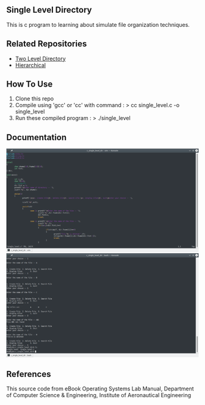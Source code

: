 Single Level Directory
-----------------------

This is c program to learning about simulate file organization techniques.


## Related Repositories
* [Two Level Directory](https://github.com/ibnuhalimm/c-two-level-dir "Two Level Directory")
* [Hierarchical](https://github.com/ibnuhalimm/c-hierarchical-dir "Hierarchical Directory")


## How To Use
1. Clone this repo
2. Compile using 'gcc' or 'cc' with command : > cc single_level.c -o single_level
3. Run these compiled program : > ./single_level

## Documentation
![alt text](https://github.com/ibnuhalimm/c-single-level-dir/blob/master/docs/img_001.png?raw=true "Source Code")
![alt text](https://github.com/ibnuhalimm/c-single-level-dir/blob/master/docs/img_002.png?raw=true "Running Programs")


## References
This source code from eBook Operating Systems Lab Manual, Department of Computer Science & Engineering, Institute of Aeronautical Engineering
